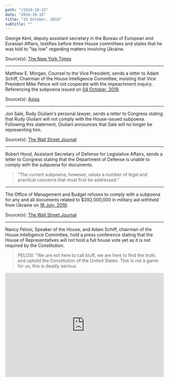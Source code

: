 ```yaml
---
path: "/2019-10-15"
date: "2019-10-15"
title: "15 October, 2019"
subtitle: ""
---
```


George Kent, deputy assistant secretary in the Bureau of European and Eurasian Affairs, testifies before three House committees and states that he was told to "lay low" regarding matters involving Ukraine.

<span class="sources">
Source(s): <a href="https://www.nytimes.com/2019/10/15/us/politics/impeachment-george-kent-state.html" target="_blank" rel="noopener noreferrer">The New York Times</a>
</span>

---

Matthew E. Morgan, Counsel to the Vice President, sends a letter to Adam Schiff, Chairman of the House Intelligence Committee, insisting that Vice President Mike Pence will not cooperate with the impeachment inquiry. Referencing the subpoena issued on <a href="#2019-10-04">04 October, 2019</a>.

<span class="sources">
Source(s): <a href="https://www.axios.com/mike-pence-house-impeachment-inquiry-c3812c61-e1bb-4212-bbb2-7a0544b6d5c6.html" target="_blank" rel="noopener noreferrer">Axios</a>
</span>

---

Jon Sale, Rudy Giuliani's personal lawyer, sends a letter to Congress stating that Rudy Giuliani will not comply with the House-issued subpoena. Following this statement, Giuliani announces that Sale will no longer be representing him.

<tweet id="1184188228141756417"></id>

<span class="sources">
Source(s): <a href="https://www.wsj.com/articles/giuliani-says-he-wont-comply-with-congressional-subpoena-11571167896" target="_blank" rel="noopener noreferrer">The Wall Street Journal</a>
</span>

---

Robert Hood, Assistant Secretary of Defense for Legislative Affairs, sends a letter to Congress stating that the Department of Defense is unable to comply with the subpoena for documents.

> “The current subpoena, however, raises a number of legal and practical concerns that must first be addressed.”

<tweet id="1184241169351565313"></tweet>

---

The Office of Management and Budget refuses to comply with a subpoena for any and all documents related to $392,000,000 in military aid withheld from Ukraine on <a href="#2019-07-18">18 July, 2019</a>.

<span class="sources">
Source(s): <a href="https://www.wsj.com/articles/giuliani-says-he-wont-comply-with-congressional-subpoena-11571167896" target="_blank" rel="noopener noreferrer">The Wall Street Journal</a>
</span>

---

Nancy Pelosi, Speaker of the House, and Adam Schiff, chairman of the House Intelligence Committee, hold a press conference stating that the House of Representatives will not hold a full house vote yet as it is not required by the Constitution.

> PELOSI: "We are not here to call bluff, we are here to find the truth, and  uphold the Constitution of the United States. This is not a game for us, this is deadly serious.

<iframe width="100%" height="330px" style="margin-bottom: 0;" src='https://www.c-span.org/video/standalone/?465344-1/us-house-holds-impeachment-inquiry-vote' allowfullscreen='allowfullscreen' frameborder=0></iframe>